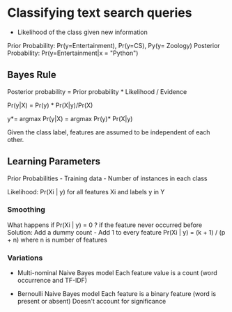 
# Classifying text search queries

* Likelihood of the class given new information

Prior Probability: Pr(y=Entertainment), Pr(y=CS), Py(y= Zoology)
Posterior Probability: Pr(y=Entertainment|x = "Python")

## Bayes Rule

Posterior probability = Prior probability * Likelihood / Evidence

Pr(y|X) = Pr(y) * Pr(X|y)/Pr(X)

y*= argmax Pr(y|X) = argmax Pr(y)* Pr(X|y)

Given the class label, features are assumed to be independent of each other.

## Learning Parameters

Prior Probabilities - Training data - Number of instances in each class

Likelihood: Pr(Xi | y)   for all features Xi and labels y in Y

### Smoothing

What happens if Pr(Xi | y) = 0 ?  if the feature never occurred before
Solution: Add a dummy count - Add 1 to every feature
Pr(Xi | y) = (k + 1) / (p + n) where n is number of features

### Variations

* Multi-nominal Naive Bayes model
  Each feature value is a count (word occurrence and TF-IDF)

* Bernoulli Naive Bayes model
  Each feature is a binary feature (word is present or absent)
  Doesn't account for significance

